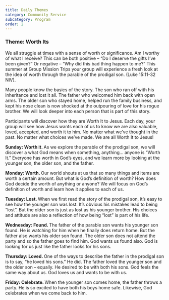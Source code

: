 ```yaml
---
title: Daily Themes
category: Community Service
subcategory: Program
order: 2
---
```


### ​​​**Theme: Worth Its**

<div><p>We all struggle at times with a sense of worth or significance. Am I worthy of what I receive? This can be both positive &ndash; &ldquo;Do I deserve the gifts I&rsquo;ve been given?&rdquo; Or negative &ndash; &ldquo;Why did this bad thing happen to me?&rdquo; This summer at Group Mission Trips your group will experience a fresh look at the idea of worth through the parable of the prodigal son. (Luke 15:11-32 NIV).</p><p>Many people know the basics of the story. The son who ran off with his inheritance and lost it all. The father who welcomed him back with open arms. The older son who stayed home, helped run the family business, and kept his nose clean is now shocked at the outpouring of love for his rogue brother. We will look deeper into each person that is part of this story.</p><p>Participants will discover how they are Worth It to Jesus. Each day, your group will see how Jesus wants each of us to know we are also valuable, loved, accepted, and worth it to him. No matter what we&rsquo;ve thought in the past. No matter what choices we&rsquo;ve made. We are all Worth It to Jesus!</p><p><strong>Sunday: Worth it. </strong>As we explore the parable of the prodigal son, we will discover a what God means when something, anything... anyone is &ldquo;Worth It.&rdquo; Everyone has worth in God&rsquo;s eyes, and we learn more by looking at the younger son, the older son, and the father.</p><p><strong>Monday: Worth. </strong>Our world shouts at us that so many things and items are worth a certain amount. But what is God&rsquo;s definition of worth? How does God decide the worth of anything or anyone? We will focus on God&rsquo;s definition of worth and learn how it applies to each of us.</p><p><strong>Tuesday: Lost. </strong>When we first read the story of the prodigal son, it&rsquo;s easy to see how the younger son was lost. It&rsquo;s obvious his mistakes lead to being &ldquo;lost&rdquo;. But the older son is just as lost as his younger brother. His choices and attitude are also a reflection of how being &ldquo;lost&rdquo; is part of his life.</p></div>

<div><div><div><p><strong>Wednesday: Found. </strong>The father of the parable son wants his younger son found. He is watching for him when he finally does return home. But the father also wants his older son found. The older son does not attend the party and so the father goes to find him. God wants us found also. God is looking for us just like the father looks for his sons.</p><p><strong>Thursday: Loved. </strong>One of the ways to describe the father in the prodigal son is to say, &ldquo;he loved his sons.&rdquo; He did. The father loved the younger son and the older son &ndash; equally. He desired to be with both his sons. God feels the same way about us. God loves us and wants to be with us.</p><p><strong>Friday: Celebrate. </strong>When the younger son comes home, the father throws a party. He is so excited to have both his boys home safe. Likewise, God celebrates when we come back to him.</p></div></div></div>
